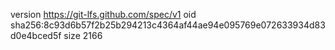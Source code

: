 version https://git-lfs.github.com/spec/v1
oid sha256:8c93d6b57f2b25b294213c4364af44ae94e095769e072633934d83d0e4bced5f
size 2166
